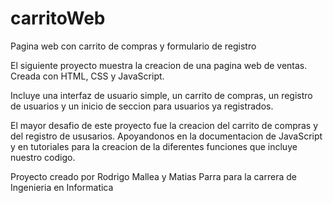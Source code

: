 # carritoWeb
Pagina web con carrito de compras y formulario de registro

El siguiente proyecto muestra la creacion de una pagina web de ventas.
Creada con HTML, CSS y JavaScript.

Incluye una interfaz de usuario simple, un carrito de compras, un registro de usuarios y un inicio de seccion para usuarios ya registrados.

El mayor desafio de este proyecto fue la creacion del carrito de compras y del registro de ususarios.
Apoyandonos en la documentacion de JavaScript y en tutoriales para la creacion de la diferentes funciones que incluye nuestro codigo.

Proyecto creado por Rodrigo Mallea y Matias Parra para la carrera de Ingenieria en Informatica
